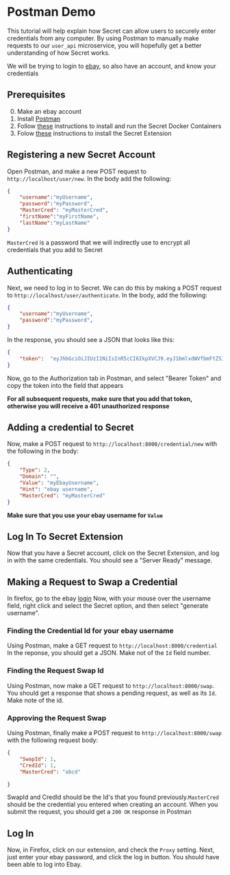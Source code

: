 # Postman Demo
This tutorial will help explain how Secret can allow users to securely enter credentials from any computer. 
By using Postman to manually make requests to our `user_api` microservice, you will hopefully get a better
understanding of how Secret works.

We will be trying to login to [ebay](ebay.com), so also have an account, and know your credentials

## Prerequisites
0. Make an ebay account
1. Install [Postman](https://www.postman.com/)
2. Follow [these]() instructions to install and run the Secret Docker Containers
3. Folow [these]() instructions to install the Secret Extension


## Registering a new Secret Account
Open Postman, and make a new POST request to `http://localhost/user/new`. In the body add the following:
```json
{
    "username":"myUsername",
    "password":"myPassword",
    "MasterCred": "myMasterCred",
    "firstName":"myFirstName",
    "lastName":"myLastName"
}
```
`MasterCred` is a password that we will indirectly use to encrypt all credentials that you add to Secret

## Authenticating 
Next, we need to log in to Secret. We can do this by making a POST request to `http://localhost/user/authenticate`. 
In the body, add the following: 
```json
{
    "username":"myUsername",
    "password":"myPassword",
}
```
In the response, you should see a JSON that looks like this:
```json
{
    "token":  "eyJhbGciOiJIUzI1NiIsInR5cCI6IkpXVCJ9.eyJ1bmlxdWVfbmFtZSI6IjEiLCJyb2xlIjoiVXNlciIsIm5iZiI6MTU5NjkyMjA3MywiZXhwIjoxNTk3MDA4NDczLCJpYXQiOjE1OTY5MjIwNzN9.CrEKppBuka8JkEeP0BFpNSYufg2IsOxErymNYPNECfU"
}
```
Now, go to the Authorization tab in Postman, and select "Bearer Token" and copy the token into the field that appears

**For all subsequent requests, make sure that you add that token, otherwise you will receive a 401 unauthorized response**

## Adding a credential to Secret
Now, make a POST request to `http://localhost:8000/credential/new` with the following in the body:
```json
{
    "Type": 2,
    "Domain": "",
    "Value": "myEbayUsername",
    "Hint": "ebay username",
    "MasterCred": "myMasterCred"
}
```
**Make sure that you use your ebay username for `Value`**

## Log In To Secret Extension
Now that you have a Secret account, click on the Secret Extension, and log in with the same credentials. You should see a "Server Ready" message.

## Making a Request to Swap a Credential
In firefox, go to the ebay [login](https://signin.ebay.com/signin/)
Now, with your mouse over the username field, right click and select the Secret option, and then select "generate username".

### Finding the Credential Id for your ebay username
Using Postman, make a GET request to `http://localhost:8000/credential`
In the reponse, you should get a JSON. Make not of the `Id` field number.

### Finding the Request Swap Id
Using Postman, now make a GET request to `http://localhost:8000/swap`. You should get a response that shows a pending request, as well as its `Id`. Make note of the id.

### Approving the Request Swap
Using Postman, finally make a POST request to `http://localhost:8000/swap` with the following request body:
```json
{
    "SwapId": 1,
    "CredId": 1,
    "MasterCred": "abcd"

}
```
SwapId and CredId should be the Id's that you found previously.`MasterCred` should be the credential you entered when creating an account. When you submit the request, you should get a `200 OK` response in Postman

## Log In
Now, in Firefox, click on our extension, and check the `Proxy` setting. Next, just enter your ebay password, and click the log in button. You should have been able to log into Ebay.
